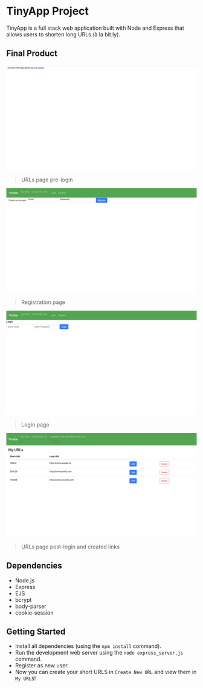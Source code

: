# TinyApp Project

TinyApp is a full stack web application built with Node and Express that allows users to shorten long URLs (à la bit.ly).

## Final Product


!["Screenshot of URLs page pre-login"](https://github.com/HabonH/tinyapp/blob/master/docs/urls_page.png?raw=true)
> URLs page pre-login

!["Screenshot of registration page"](https://github.com/HabonH/tinyapp/blob/master/docs/register_page.png?raw=true)
> Registration page

!["Screenshot of login page"](https://github.com/HabonH/tinyapp/blob/master/docs/login_page.png?raw=true)
> Login page

!["Screenshot of URLs page post-login"](https://github.com/HabonH/tinyapp/blob/master/docs/urls_page2.png?raw=true)
> URLs page post-login and created links

## Dependencies

- Node.js
- Express
- EJS
- bcrypt
- body-parser
- cookie-session

## Getting Started

- Install all dependencies (using the `npm install` command).
- Run the development web server using the `node express_server.js` command.
- Register as new user.
- Now you can create your short URLS in `Create New URL` and view them in `My URLS`!